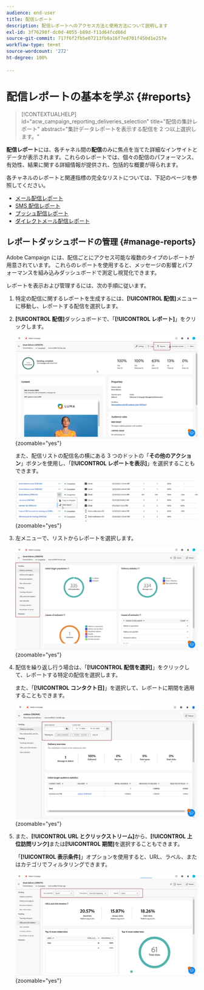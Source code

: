 ```yaml
---
audience: end-user
title: 配信レポート
description: 配信レポートへのアクセス方法と使用方法について説明します
exl-id: 3f76298f-dc0d-4055-b89d-f11d64fcd66d
source-git-commit: 717f6f2fb5e07213fb6a16f7ed701f450d1e257e
workflow-type: tm+mt
source-wordcount: '272'
ht-degree: 100%

---
```


# 配信レポートの基本を学ぶ {#reports}

>[!CONTEXTUALHELP]
>id="acw_campaign_reporting_deliveries_selection"
>title="配信の集計レポート"
>abstract="集計データレポートを表示する配信を 2 つ以上選択します。"

**配信レポート**&#x200B;には、各チャネル間の&#x200B;**配信**&#x200B;のみに焦点を当てた詳細なインサイトとデータが表示されます。これらのレポートでは、個々の配信のパフォーマンス、有効性、結果に関する詳細情報が提供され、包括的な概要が得られます。

各チャネルのレポートと関連指標の完全なリストについては、下記のページを参照してください。

* [メール配信レポート](email-report.md)
* [SMS 配信レポート](sms-report.md)
* [プッシュ配信レポート](push-report.md)
* [ダイレクトメール配信レポート](direct-mail.md)

## レポートダッシュボードの管理 {#manage-reports}

Adobe Campaign には、配信ごとにアクセス可能な複数のタイプのレポートが用意されています。 これらのレポートを使用すると、メッセージの影響とパフォーマンスを組み込みダッシュボードで測定し視覚化できます。

レポートを表示および管理するには、次の手順に従います。

1. 特定の配信に関するレポートを生成するには、**[!UICONTROL 配信]**&#x200B;メニューに移動し、レポートする配信を選択します。

1. **[!UICONTROL 配信]**&#x200B;ダッシュボードで、「**[!UICONTROL レポート]**」をクリックします。

   ![](assets/manage_delivery_report_1.png){zoomable=&quot;yes&quot;}

   また、配信リストの配信名の横にある 3 つのドットの「**その他のアクション**」ボタンを使用し、「**[!UICONTROL レポートを表示]**」を選択することもできます。

   ![](assets/manage_delivery_report_2.png){zoomable=&quot;yes&quot;}

1. 左メニューで、リストからレポートを選択します。

   ![](assets/manage_delivery_report_3.png){zoomable=&quot;yes&quot;}

1. 配信を繰り返し行う場合は、「**[!UICONTROL 配信を選択]**」をクリックして、レポートする特定の配信を選択します。

   また、「**[!UICONTROL コンタクト日]**」を選択して、レポートに期間を適用することもできます。

   ![](assets/delivery-recurring.png){zoomable=&quot;yes&quot;}

1. また、**[!UICONTROL URL とクリックストリーム]**&#x200B;から、**[!UICONTROL 上位訪問リンク]**&#x200B;または&#x200B;**[!UICONTROL 期間]**&#x200B;を選択することもできます。

   「**[!UICONTROL 表示条件]**」オプションを使用すると、URL、ラベル、またはカテゴリでフィルタリングできます。

   ![](assets/manage_delivery_report_5.png){zoomable=&quot;yes&quot;}
